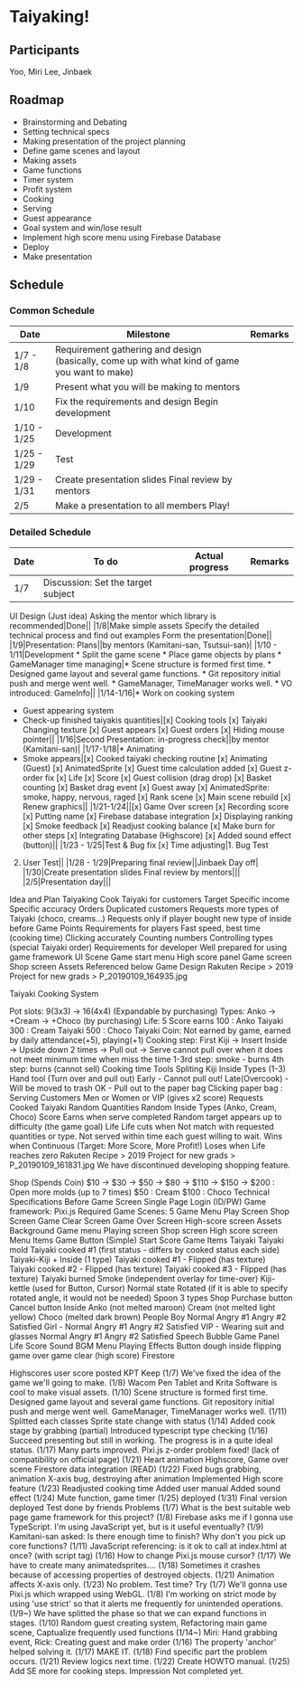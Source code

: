 # Taiyaking!
## Participants
Yoo, Miri
Lee, Jinbaek

## Roadmap
* Brainstorming and Debating
* Setting technical specs
* Making presentation of the project planning
* Define game scenes and layout
* Making assets
* Game functions
* Timer system
* Profit system
* Cooking
* Serving
* Guest appearance
* Goal system and win/lose result
* Implement high score menu using Firebase Database
* Deploy
* Make presentation

## Schedule
### Common Schedule
| Date        | Milestone                                                                                     | Remarks |
|-------------|-----------------------------------------------------------------------------------------------|---------|
| 1/7 - 1/8   | Requirement gathering and design (basically, come up with what kind of game you want to make) |         |
| 1/9         | Present what you will be making to mentors                                                    |         |
| 1/10        | Fix the requirements and design Begin development                                             |         |
| 1/10 - 1/25 | Development                                                                                   |         |
| 1/25 - 1/29 | Test                                                                                          |         |
| 1/29 - 1/31 | Create presentation slides Final review by mentors                                            |         |
| 2/5         | Make a presentation to all members Play!                                                      |         |

### Detailed Schedule
|Date|To do|Actual progress|Remarks|
|--- |--- |--- |--- |
|1/7|Discussion: Set the target subject
UI Design (Just idea)
Asking the mentor which library is recommended|Done||
|1/8|Make simple assets
Specify the detailed technical process and find out examples
Form the presentation|Done||
|1/9|Presentation: Plans||by mentors (Kamitani-san, Tsutsui-san)|
|1/10 - 1/11|Development * Split the game scene * Place game objects by plans * GameManager time managing|* Scene structure is formed first time. * Designed game layout and several game functions. * Git repository initial push and merge went well. * GameManager, TimeManager works well. * VO introduced: GameInfo||
|1/14-1/16|* Work on cooking system
* Guest appearing system
* Check-up finished taiyakis quantities|[x] Cooking tools
[x] Taiyaki Changing texture
[x] Guest appears
[x] Guest orders
[x] Hiding mouse pointer||
|1/16|Second Presentation: in-progress check||by mentor (Kamitani-san)|
|1/17-1/18|* Animating
* Smoke appears|[x] Cooked taiyaki checking routine
[x] Animating (Guest)
[x] AnimatedSprite
[x] Guest time calculation added
[x] Guest z-order fix
[x] Life
[x] Score
[x] Guest collision (drag drop)
[x] Basket counting
[x] Basket drag event
[x] Guest away
[x] AnimatedSprite: smoke, happy, nervous, raged
[x] Rank scene
[x] Main scene rebuild
[x] Renew graphics||
|1/21-1/24||[x] Game Over screen
[x] Recording score
[x] Putting name
[x] Firebase database integration
[x] Displaying ranking
[x] Smoke feedback
[x] Readjust cooking balance
[x] Make burn for other steps
[x] Integrating Database (Highscore)
[x] Added sound effect (button)||
|1/23 - 1/25|Test & Bug fix
[x] Time adjusting|1. Bug Test
2. User Test||
|1/28 - 1/29|Preparing final review||Jinbaek Day off|
|1/30|Create presentation slides
Final review by mentors|||
|2/5|Presentation day|||




Idea and Plan
Taiyaking
Cook Taiyaki for customers
Target
Specific income
Specific accuracy
Orders
Duplicated customers
Requests more types of Taiyaki (choco, creams...)
Requests only if player bought new type of inside before
Game Points
Requirements for players
Fast speed, best time (cooking time)
Clicking accurately
Counting numbers
Controlling types (special Taiyaki order)
Requirements for developer
Well prepared for using game framework
UI Scene
Game start menu
High score panel
Game screen
Shop screen
Assets
Referenced below
Game Design
Rakuten Recipe > 2019 Project for new grads > P_20190109_164935.jpg

Taiyaki Cooking System

Pot slots: 9(3x3) → 16(4x4) (Expandable by purchasing)
Types: Anko → +Cream → +Choco (by purchasing)
Life: 5
Score
earns
100 : Anko Taiyaki
300 : Cream Taiyaki
500 : Choco Taiyaki
Coin: Not earned by game, earned by daily attendance(+5), playing(+1)
Cooking step: First Kiji → Insert Inside → Upside down 2 times → Pull out → Serve
cannot pull over when it does not meet minimum time
when miss the time
1-3rd step: smoke - burns
4th step: burns (cannot sell)
Cooking time
Tools
Spliting Kiji
Inside Types (1-3)
Hand tool (Turn over and pull out)
Early - Cannot pull out!
Late(Overcook) - Will be moved to trash
OK - Pull out to the paper bag
Clicking paper bag : Serving
Customers
Men or Women or VIP (gives x2 score)
Requests Cooked Taiyaki
Random Quantities
Random Inside Types (Anko, Cream, Choco)
Score
Earns when serve completed
Random target appears up to difficulty (the game goal)
Life
Life cuts when
Not match with requested quantities or type.
Not served within time each guest willing to wait.
Wins when
Continuous (Target: More Score, More Profit!)
Loses when
Life reaches zero
Rakuten Recipe > 2019 Project for new grads > P_20190109_161831.jpg
We have discontinued developing shopping feature.

Shop (Spends Coin)
$10 → $30 → $50 → $80 → $110 → $150 → $200 : Open more molds (up to 7 times)
$50 : Cream
$100 : Choco
Technical Specifications
Before Game Screen
Single Page Login (ID/PW)
Game framework: Pixi.js
Required Game Scenes: 5
Game Menu
Play Screen
Shop Screen
Game Clear Screen
Game Over Screen
High-score screen
Assets
Background
Game menu
Playing screen
Shop screen
High score screen
Menu Items
Game Button (Simple)
Start
Score
Game Items
Taiyaki
Taiyaki mold
Taiyaki cooked #1 (first status - differs by cooked status each side)
Taiyaki-Kiji + Inside (1 type)
Taiyaki cooked #1 - Flipped (has texture)
Taiyaki cooked #2 - Flipped (has texture)
Taiyaki cooked #3 - Flipped (has texture)
Taiyaki burned
Smoke (independent overlay for time-over)
Kiji-kettle (used for Button, Cursor)
Normal state
Rotated (if it is able to specify rotated angle, it would not be needed)
Spoon
3 types
Shop
Purchase button
Cancel button
Inside
Anko (not melted maroon)
Cream (not melted light yellow)
Choco (melted dark brown)
People
Boy
Normal
Angry #1
Angry #2
Satisfied
Girl - 
Normal
Angry #1
Angry #2
Satisfied
VIP - Wearing suit and glasses
Normal
Angry #1
Angry #2
Satisfied
Speech Bubble
Game Panel
Life
Score
Sound
BGM
Menu
Playing
Effects
Button
dough
inside
flipping
game over
game clear (high score)
Firestore

Highscores
user
score
posted
KPT
Keep
(1/7) We've fixed the idea of the game we'll going to make.
(1/8) Wacom Pen Tablet and Krita Software is cool to make visual assets.
(1/10)
Scene structure is formed first time.
Designed game layout and several game functions.
Git repository initial push and merge went well.
GameManager, TimeManager works well.
(1/11)
Splitted each classes
Sprite state change with status
(1/14)
Added cook stage by grabbing (partial)
Introduced typescript type checking
(1/16)
Succeed presenting but still in working. The progress is in a quite ideal status.
(1/17)
Many parts improved.
Pixi.js z-order problem fixed! (lack of compatibility on official page)
(1/21)
Heart animation
Highscore, Game over scene
Firestore data integration (READ) 
(1/22)
Fixed bugs grabbing, animation X-axis bug, destroying after animation
Implemented High score feature
(1/23)
Readjusted cooking time
Added user manual
Added sound effect
(1/24)
Mute function, game timer
(1/25)
deployed
(1/31)
Final version deployed
Test done by friends
Problems
(1/7) What is the best suitable web page game framework for this project?
(1/8) Firebase asks me if I gonna use TypeScript. I'm using JavaScript yet, but is it useful eventually?
(1/9) Kamitani-san asked: Is there enough time to finish? Why don't you pick up core functions?
(1/11) JavaScript referencing: is it ok to call at index.html at once? (with script tag) 
(1/16) How to change Pixi.js mouse cursor? 
(1/17) We have to create many animatedsprites....
(1/18) Sometimes it crashes because of accessing properties of destroyed objects.
(1/21) Animation affects X-axis only.
(1/23) No problem. Test time?
Try
(1/7) We'll gonna use Pixi.js which wrapped using WebGL.
(1/8) I'm working on strict mode by using 'use strict' so that it alerts me frequently for unintended operations.
(1/9~) We have splitted the phase so that we can expand functions in stages.
(1/10) Random guest creating system, Refactoring main game scene, Captualize frequently used functions
(1/14~) Miri: Hand grabbing event, Rick: Creating guest and make order
(1/16) The property 'anchor' helped solving it.
(1/17) MAKE IT.
(1/18) Find specific part the problem occurs.
(1/21) Review logics next time.
(1/22) Create HOWTO manual.
(1/25) Add SE more for cooking steps.
Impression
Not completed yet.
